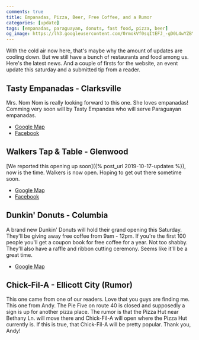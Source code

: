 ```yaml
---
comments: true
title: Empanadas, Pizza, Beer, Free Coffee, and a Rumor
categories: [update]
tags: [empanadas, paraguayan, donuts, fast food, pizza, beer]
og_image: https://lh3.googleusercontent.com/0rmokVf0sqItEFJ_-gD0L4wYZBYioPO8jzC_zco0jB5L0iSAPkmQZxLNSZkxahEOjH3cqZWgfv0XRt61uSEnUI7mILnwF6vw88pRkRiTPbZxHlO7jJCbnVzJbqF3LN0WIel2KuMGKQ=w400
---
```


With the cold air now here, that's maybe why the amount of updates are cooling down. But we still have a bunch of restaurants and food among us. Here's the latest news. And a couple of firsts for the website, an event update this saturday and a submitted tip from a reader.

<!--more-->

## Tasty Empanadas - Clarksville
Mrs. Nom Nom is really looking forward to this one. She loves empanadas! Comming very soon will by Tasty Empandas who will serve Paraguayan empanadas.

* [Google Map](https://goo.gl/maps/qe1PWQYSsbz6qgt19)
* [Facebook](https://www.facebook.com/tastyempanadasLLC/)

## Walkers Tap & Table - Glenwood
[We reported this opening up soon]({% post_url 2019-10-17-updates %}), now is the time. Walkers is now open. Hoping to get out there sometime soon.

* [Google Map](https://g.page/walkerstapandtable?share)
* [Facebook](https://www.facebook.com/EatAtWalkers/)

## Dunkin' Donuts - Columbia
A brand new Dunkin' Donuts will hold their grand opening this Saturday. They'll be giving away free coffee from 9am - 12pm. If you're the first 100 people you'll get a coupon book for free coffee for a year. Not too shabby. They'll also have a raffle and ribbon cutting ceremony. Seems like it'll be a great time. 

* [Google Map](https://goo.gl/maps/ZC2bFQApKZVBf1Bo9)

## Chick-Fil-A - Ellicott City (Rumor)
This one came from one of our readers. Love that you guys are finding me. This one from Andy. The Pie Five on route 40 is closed and supposedly a sign is up for another pizza place. The rumor is that the Pizza Hut near Bethany Ln. will move there and Chick-Fil-A will open where the Pizza Hut currently is. If this is true, that Chick-Fil-A will be pretty popular. Thank you, Andy!
